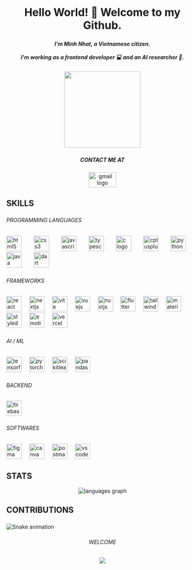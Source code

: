 <h1 align="center">Hello World! 👋 Welcome to my Github.</h1>

###

<h5 align="center">I'm Minh Nhat, a Vietnamese citizen.<br><br>I'm working as a frontend developer 💻 and an AI researcher 🤖.</h5>

###

<div align="center">
  <img height="200" src="https://media.giphy.com/media/6ib6KPmkeAjDTxMxij/giphy.gif?cid=ecf05e47g94dsxq0dr1m5rft32j2yqnpg4o1tvlljew6ed4r&ep=v1_gifs_search&rid=giphy.gif&ct=g"  />
</div>

###

<h5 align="center">CONTACT ME AT</h5>

###

<div align="center">
  <a href="mailto:tqmnhat225@gmail.com" target="_blank">
    <img src="https://raw.githubusercontent.com/maurodesouza/profile-readme-generator/master/src/assets/icons/social/gmail/default.svg" width="72" height="40" alt="gmail logo"  />
  </a>
</div>

###

<h2 align="left">SKILLS</h2>

###

<h6 align="left">PROGRAMMING  LANGUAGES</h6>

###

<div align="left">
  <img src="https://skillicons.dev/icons?i=html" height="40" alt="html5 logo"  />
  <img width="24" />
  <img src="https://skillicons.dev/icons?i=css" height="40" alt="css3 logo"  />
  <img width="24" />
  <img src="https://skillicons.dev/icons?i=js" height="40" alt="javascript logo"  />
  <img width="24" />
  <img src="https://skillicons.dev/icons?i=ts" height="40" alt="typescript logo"  />
  <img width="24" />
  <img src="https://skillicons.dev/icons?i=c" height="40" alt="c logo"  />
  <img width="24" />
  <img src="https://skillicons.dev/icons?i=cpp" height="40" alt="cplusplus logo"  />
  <img width="24" />
  <img src="https://skillicons.dev/icons?i=py" height="40" alt="python logo"  />
  <img width="24" />
  <img src="https://skillicons.dev/icons?i=java" height="40" alt="java logo"  />
  <img width="24" />
  <img src="https://skillicons.dev/icons?i=dart" height="40" alt="dart logo"  />
</div>

###

<h6 align="left">FRAMEWORKS</h6>

###

<div align="left">
  <img src="https://skillicons.dev/icons?i=react" height="40" alt="react logo"  />
  <img width="12" />
  <img src="https://skillicons.dev/icons?i=nextjs" height="40" alt="nextjs logo"  />
  <img width="12" />
  <img src="https://skillicons.dev/icons?i=vite" height="40" alt="vite logo"  />
  <img width="12" />
  <img src="https://skillicons.dev/icons?i=vue" height="40" alt="vuejs logo"  />
  <img width="12" />
  <img src="https://skillicons.dev/icons?i=nuxtjs" height="40" alt="nuxtjs logo"  />
  <img width="12" />
  <img src="https://skillicons.dev/icons?i=flutter" height="40" alt="flutter logo"  />
  <img width="12" />
  <img src="https://skillicons.dev/icons?i=tailwind" height="40" alt="tailwindcss logo"  />
  <img width="12" />
  <img src="https://skillicons.dev/icons?i=materialui" height="40" alt="materialui logo"  />
  <img width="12" />
  <img src="https://skillicons.dev/icons?i=styledcomponents" height="40" alt="styledcomponents logo"  />
  <img width="12" />
  <img src="https://skillicons.dev/icons?i=emotion" height="40" alt="emotion logo"  />
  <img width="12" />
  <img src="https://skillicons.dev/icons?i=vercel" height="40" alt="vercel logo"  />
</div>

###

<h6 align="left">AI / ML</h6>

###

<div align="left">
  <img src="https://skillicons.dev/icons?i=tensorflow" height="40" alt="tensorflow logo"  />
  <img width="12" />
  <img src="https://skillicons.dev/icons?i=pytorch" height="40" alt="pytorch logo"  />
  <img width="12" />
  <img src="https://skillicons.dev/icons?i=scikitlearn" height="40" alt="scikitlearn logo"  />
  <img width="12" />
  <img src="https://cdn.simpleicons.org/pandas/150458" height="40" alt="pandas logo"  />
</div>

###

<h6 align="left">BACKEND</h6>

###

<div align="left">
  <img src="https://cdn.jsdelivr.net/gh/devicons/devicon/icons/firebase/firebase-plain.svg" height="40" alt="firebase logo"  />
</div>

###

<h6 align="left">SOFTWARES</h6>

###

<div align="left">
  <img src="https://skillicons.dev/icons?i=figma" height="40" alt="figma logo"  />
  <img width="12" />
  <img src="https://cdn.simpleicons.org/canva/00C4CC" height="40" alt="canva logo"  />
  <img width="12" />
  <img src="https://skillicons.dev/icons?i=postman" height="40" alt="postman logo"  />
  <img width="12" />
  <img src="https://skillicons.dev/icons?i=vscode" height="40" alt="vscode logo"  />
</div>

###

<h2 align="left">STATS</h2>

<div align="center">
  <img src="https://github-readme-stats-beta-ten-57.vercel.app/api/top-langs?username=mnhatwwpt&langs_count=8&locale=en&hide_title=false&theme=dracula&hide_border=false&order=2" alt="languages graph"  />
</div>

###

<h2 align="left">CONTRIBUTIONS</h2>

###

<img src="https://raw.githubusercontent.com/mnhatwwpt/mnhatwwpt/output/snake.svg" alt="Snake animation" />

###

<h6 align="center">WELCOME</h6>

###

<div align="center">
  <img src="https://profile-counter.glitch.me/mnhatwwpt/count.svg?"  />
</div>

###
